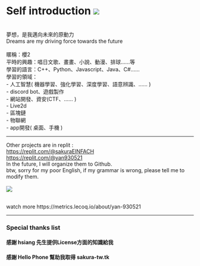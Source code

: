 # Self introduction <img src="https://komarev.com/ghpvc/?username=yan-930521&label=VIEWS&style=flat&color=5F9EA0"><br>
<br>
夢想，是我邁向未來的原動力<br>
Dreams are my driving force towards the future<br>
<br>
暱稱：櫻2<br>
平時的興趣：唱日文歌、畫畫、小說、動漫、排球......等<br>
學習的語言：C++、Python、Javascript、Java、C#......<br>
學習的領域：<br>
- 人工智慧( 機器學習、強化學習、深度學習、語意辨識、...... )<br>
- discord bot、遊戲製作<br>
- 網站開發、資安(CTF、...... )<br>
- Live2d<br>
- 區塊鏈<br>
- 物聯網<br>
- app開發( 桌面、手機 )<br>

---

Other projects are in replit :<br>
https://replit.com/@sakuraEINFACH<br>
https://replit.com/@yan930521<br>
In the future, I will organize them to Github.<br>
btw, sorry for my poor English, if my grammar is wrong, please tell me to modify them.<br>
<br>
<img align="center" src="https://metrics.lecoq.io/yan-930521">

<br>
watch more https://metrics.lecoq.io/about/yan-930521
<br>

- - -

### Special thanks list

#### 感謝 hsiang 先生提供License方面的知識給我

#### 感謝 Hello Phone 幫助我取得 sakura-tw.tk
<!--
**yan-930521/yan-930521** is a ✨ _special_ ✨ repository because its `README.md` (this file) appears on your GitHub profile.

Here are some ideas to get you started:

- 🔭 I’m currently working on ...
- 🌱 I’m currently learning ...
- 👯 I’m looking to collaborate on ...
- 🤔 I’m looking for help with ...
- 💬 Ask me about ...
- 📫 How to reach me: ...
- 😄 Pronouns: ...
- ⚡ Fun fact: ...
<img align="center" src="https://github-readme-stats.vercel.app/api?username=yan-930521&show_icons=true&theme=radical"><br>
-->
